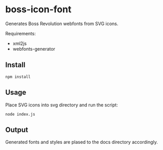 # boss-icon-font

Generates Boss Revolution webfonts from SVG icons.

Requirements:

* xml2js
* webfonts-generator

## Install

```
npm install
```

## Usage
Place SVG icons into svg directory and run the script:

```
node index.js
```

## Output
Generated fonts and styles are plased to the docs directory accordingly.